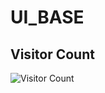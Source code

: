 # UI_BASE

## Visitor Count
![Visitor Count](https://profile-counter.glitch.me/huangruoqi/count.svg)
